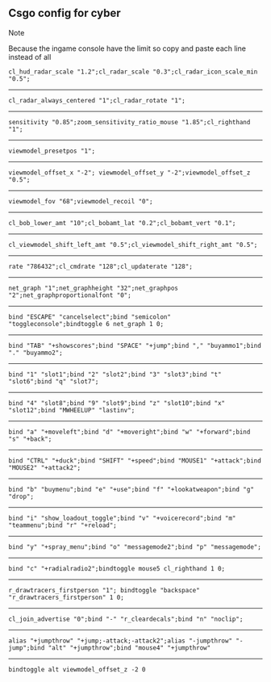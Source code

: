 ## Csgo config for cyber

>[!note]
>Because the ingame console have the limit so copy and paste each line instead of all

```batch
cl_hud_radar_scale "1.2";cl_radar_scale "0.3";cl_radar_icon_scale_min "0.5";
```
---
```batch
cl_radar_always_centered "1";cl_radar_rotate "1";
```
---
```batch
sensitivity "0.85";zoom_sensitivity_ratio_mouse "1.85";cl_righthand "1";
```
---
```batch
viewmodel_presetpos "1"; 
```
---

```batch
viewmodel_offset_x "-2"; viewmodel_offset_y "-2";viewmodel_offset_z "0.5";
```
---

```batch
viewmodel_fov "68";viewmodel_recoil "0";
```
---

```batch
cl_bob_lower_amt "10";cl_bobamt_lat "0.2";cl_bobamt_vert "0.1";
```
---

```batch
cl_viewmodel_shift_left_amt "0.5";cl_viewmodel_shift_right_amt "0.5";
```
---

```batch
rate "786432";cl_cmdrate "128";cl_updaterate "128";
```
---

```batch
net_graph "1";net_graphheight "32";net_graphpos "2";net_graphproportionalfont "0";
```
---

```batch
bind "ESCAPE" "cancelselect";bind "semicolon" "toggleconsole";bindtoggle 6 net_graph 1 0;
```
---

```batch
bind "TAB" "+showscores";bind "SPACE" "+jump";bind "," "buyammo1";bind "." "buyammo2";
```
---

```batch
bind "1" "slot1";bind "2" "slot2";bind "3" "slot3";bind "t" "slot6";bind "q" "slot7";
```
---

```batch
bind "4" "slot8";bind "9" "slot9";bind "z" "slot10";bind "x" "slot12";bind "MWHEELUP" "lastinv";
```
---

```batch
bind "a" "+moveleft";bind "d" "+moveright";bind "w" "+forward";bind "s" "+back";
```
---

```batch
bind "CTRL" "+duck";bind "SHIFT" "+speed";bind "MOUSE1" "+attack";bind "MOUSE2" "+attack2";
```
---

```batch
bind "b" "buymenu";bind "e" "+use";bind "f" "+lookatweapon";bind "g" "drop";
```
---

```batch
bind "i" "show_loadout_toggle";bind "v" "+voicerecord";bind "m" "teammenu";bind "r" "+reload";
```
---

```batch
bind "y" "+spray_menu";bind "o" "messagemode2";bind "p" "messagemode";
```
---

```batch
bind "c" "+radialradio2";bindtoggle mouse5 cl_righthand 1 0;
```
---

```batch
r_drawtracers_firstperson "1"; bindtoggle "backspace" "r_drawtracers_firstperson" 1 0;
```
---

```batch
cl_join_advertise "0";bind "-" "r_cleardecals";bind "n" "noclip";
```
---

```batch
alias "+jumpthrow" "+jump;-attack;-attack2";alias "-jumpthrow" "-jump";bind "alt" "+jumpthrow";bind "mouse4" "+jumpthrow"
```
---

```batch
bindtoggle alt viewmodel_offset_z -2 0
```
